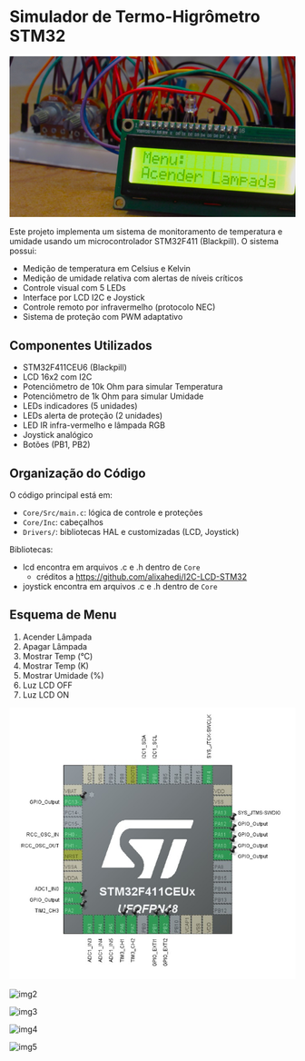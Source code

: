 # Simulador de Termo-Higrômetro STM32

[![img](images/imagem.JPG)](https://www.youtube.com/watch?v=CLyq8NX1GmY)

Este projeto implementa um sistema de monitoramento de temperatura e umidade usando um microcontrolador STM32F411 (Blackpill). O sistema possui:

- Medição de temperatura em Celsius e Kelvin
- Medição de umidade relativa com alertas de níveis críticos
- Controle visual com 5 LEDs
- Interface por LCD I2C e Joystick
- Controle remoto por infravermelho (protocolo NEC)
- Sistema de proteção com PWM adaptativo

## Componentes Utilizados

- STM32F411CEU6 (Blackpill)
- LCD 16x2 com I2C
- Potenciômetro de 10k Ohm para simular Temperatura
- Potenciômetro de 1k Ohm para simular Umidade
- LEDs indicadores (5 unidades)
- LEDs alerta de proteção (2 unidades)
- LED IR infra-vermelho e lâmpada RGB
- Joystick analógico
- Botões (PB1, PB2)

## Organização do Código

O código principal está em:

- `Core/Src/main.c`: lógica de controle e proteções
- `Core/Inc`: cabeçalhos
- `Drivers/`: bibliotecas HAL e customizadas (LCD, Joystick)

Bibliotecas:

- lcd encontra em arquivos .c e .h dentro de `Core`
  - créditos a https://github.com/alixahedi/I2C-LCD-STM32 
- joystick encontra em arquivos .c e .h dentro de `Core`

## Esquema de Menu

1. Acender Lâmpada  
2. Apagar Lâmpada  
3. Mostrar Temp (°C)  
4. Mostrar Temp (K)  
5. Mostrar Umidade (%)  
6. Luz LCD OFF  
7. Luz LCD ON  


![imagem](images/img_stm.jpg)

![img2](images/IMG_7323.JPG)

![img3](images/IMG_7322.JPG)

![img4](images/IMG_7320.JPG)

![img5](images/IMG_7319.JPG)
